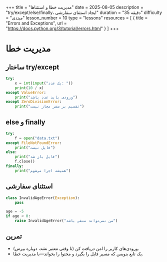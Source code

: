 +++
title = "مدیریت خطا و استثناها"
date = 2025-08-05
description = "try/except/else/finally، ایجاد استثنای سفارشی"
duration = "35 دقیقه"
difficulty = "مبتدی"
lesson_number = 10
type = "lessons"
resources = [
  { title = "Errors and Exceptions", url = "https://docs.python.org/3/tutorial/errors.html" }
]
+++

# مدیریت خطا

## ساختار try/except

```python
try:
    x = int(input("یک عدد: "))
    print(10 / x)
except ValueError:
    print("ورودی باید عدد باشد")
except ZeroDivisionError:
    print("تقسیم بر صفر مجاز نیست")
```

## else و finally

```python
try:
    f = open("data.txt")
except FileNotFoundError:
    print("فایل نیست")
else:
    print("فایل باز شد")
    f.close()
finally:
    print("همیشه اجرا می‌شوم")
```

## استثنای سفارشی

```python
class InvalidAgeError(Exception):
    pass

age = -5
if age < 0:
    raise InvalidAgeError("سن نمی‌تواند منفی باشد")
```

## تمرین

- ورودی‌های کاربر را امن دریافت کن (تا وقتی معتبر نشد، دوباره بپرس).
- یک تابع بنویس که مسیر فایل را بگیرد و محتوا را بخواند—با مدیریت خطا.


